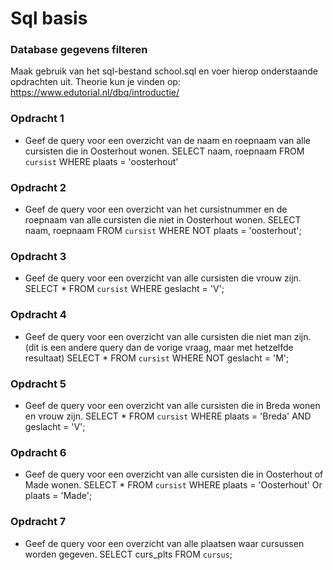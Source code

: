 # Sql basis

### Database gegevens filteren
Maak gebruik van het sql-bestand school.sql en voer hierop onderstaande opdrachten uit.
Theorie kun je vinden op: https://www.edutorial.nl/dbq/introductie/

### Opdracht 1
* Geef de query voor een overzicht van de naam en roepnaam van alle cursisten die in Oosterhout wonen.
SELECT naam, roepnaam FROM `cursist` WHERE plaats = 'oosterhout'

### Opdracht 2
* Geef de query voor een overzicht van het cursistnummer en de roepnaam van alle cursisten die niet in Oosterhout wonen.
SELECT naam, roepnaam FROM `cursist` WHERE NOT plaats = 'oosterhout'; 

### Opdracht 3
* Geef de query voor een overzicht van alle cursisten die vrouw zijn.
SELECT * FROM `cursist` WHERE geslacht = 'V'; 

### Opdracht 4
* Geef de query voor een overzicht van alle cursisten die niet man zijn. (dit is een andere query dan de vorige vraag, maar met hetzelfde resultaat)
SELECT * FROM `cursist` WHERE NOT geslacht = 'M'; 

### Opdracht 5
* Geef de query voor een overzicht van alle cursisten die in Breda wonen en vrouw zijn.
SELECT * FROM `cursist` WHERE plaats = 'Breda' AND geslacht = 'V'; 

### Opdracht 6
* Geef de query voor een overzicht van alle cursisten die in Oosterhout of Made wonen.
SELECT * FROM `cursist` WHERE plaats = 'Oosterhout' Or plaats = 'Made'; 

### Opdracht 7
* Geef de query voor een overzicht van alle plaatsen waar cursussen worden gegeven.
SELECT curs_plts FROM `cursus`;
